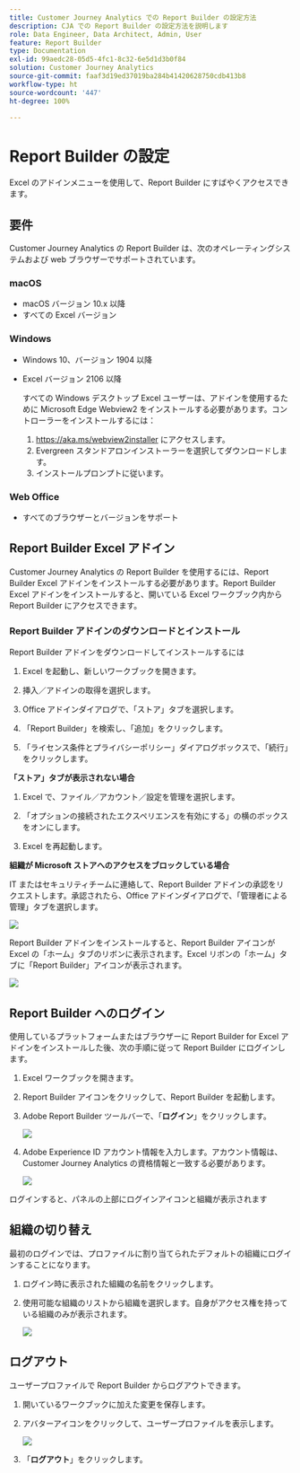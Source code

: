 ```yaml
---
title: Customer Journey Analytics での Report Builder の設定方法
description: CJA での Report Builder の設定方法を説明します
role: Data Engineer, Data Architect, Admin, User
feature: Report Builder
type: Documentation
exl-id: 99aedc28-05d5-4fc1-8c32-6e5d1d3b0f84
solution: Customer Journey Analytics
source-git-commit: faaf3d19ed37019ba284b41420628750cdb413b8
workflow-type: ht
source-wordcount: '447'
ht-degree: 100%

---
```


# Report Builder の設定

Excel のアドインメニューを使用して、Report Builder にすばやくアクセスできます。

## 要件

Customer Journey Analytics の Report Builder は、次のオペレーティングシステムおよび web ブラウザーでサポートされています。

### macOS

- macOS バージョン 10.x 以降
- すべての Excel バージョン

### Windows

- Windows 10、バージョン 1904 以降
- Excel バージョン 2106 以降

   すべての Windows デスクトップ Excel ユーザーは、アドインを使用するために Microsoft Edge Webview2 をインストールする必要があります。コントローラーをインストールするには：

   1. <https://aka.ms/webview2installer> にアクセスします。
   1. Evergreen スタンドアロンインストーラーを選択してダウンロードします。
   1. インストールプロンプトに従います。

### Web Office

- すべてのブラウザーとバージョンをサポート


## Report Builder Excel アドイン

Customer Journey Analytics の Report Builder を使用するには、Report Builder Excel アドインをインストールする必要があります。Report Builder Excel アドインをインストールすると、開いている Excel ワークブック内から Report Builder にアクセスできます。

### Report Builder アドインのダウンロードとインストール

Report Builder アドインをダウンロードしてインストールするには

1. Excel を起動し、新しいワークブックを開きます。

1. 挿入／アドインの取得を選択します。

1. Office アドインダイアログで、「ストア」タブを選択します。

1. 「Report Builder」を検索し、「追加」をクリックします。

1. 「ライセンス条件とプライバシーポリシー」ダイアログボックスで、「続行」をクリックします。

**「ストア」タブが表示されない場合**

1. Excel で、ファイル／アカウント／設定を管理を選択します。

1. 「オプションの接続されたエクスペリエンスを有効にする」の横のボックスをオンにします。

1. Excel を再起動します。

**組織が Microsoft ストアへのアクセスをブロックしている場合**

IT またはセキュリティチームに連絡して、Report Builder アドインの承認をリクエストします。承認されたら、Office アドインダイアログで、「管理者による管理」タブを選択します。

![](./assets/image1.png)

Report Builder アドインをインストールすると、Report Builder アイコンが Excel の「ホーム」タブのリボンに表示されます。Excel リボンの「ホーム」タブに「Report Builder」アイコンが表示されます。

![](./assets/rb_app_icon.png)

## Report Builder へのログイン

使用しているプラットフォームまたはブラウザーに Report Builder for Excel アドインをインストールした後、次の手順に従って Report Builder にログインします。

1. Excel ワークブックを開きます。

1. Report Builder アイコンをクリックして、Report Builder を起動します。

1. Adobe Report Builder ツールバーで、「**ログイン**」をクリックします。

   ![](./assets/rb_login.png)

1. Adobe Experience ID アカウント情報を入力します。アカウント情報は、Customer Journey Analytics の資格情報と一致する必要があります。

   ![](./assets/image4.png)

ログインすると、パネルの上部にログインアイコンと組織が表示されます

## 組織の切り替え

最初のログインでは、プロファイルに割り当てられたデフォルトの組織にログインすることになります。

1. ログイン時に表示された組織の名前をクリックします。

1. 使用可能な組織のリストから組織を選択します。自身がアクセス権を持っている組織のみが表示されます。

   ![](./assets/image5.png)

## ログアウト

ユーザープロファイルで Report Builder からログアウトできます。

1. 開いているワークブックに加えた変更を保存します。

1. アバターアイコンをクリックして、ユーザープロファイルを表示します。

   ![](./assets/image6.png)

1. 「**ログアウト**」をクリックします。
